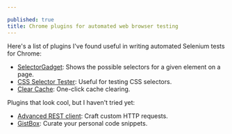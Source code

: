 ```yaml
---

published: true
title: Chrome plugins for automated web browser testing
---
```

Here's a list of plugins I've found useful in writing automated Selenium tests for Chrome:

* [SelectorGadget](https://chrome.google.com/webstore/detail/selectorgadget/mhjhnkcfbdhnjickkkdbjoemdmbfginb?hl=en): Shows the possible selectors for a given element on a page.
* [CSS Selector Tester](https://chrome.google.com/webstore/detail/css-selector-tester/bbklnaodgoocmcdejoalmbjihhdkbfon?hl=en): Useful for testing CSS selectors.
* [Clear Cache](https://chrome.google.com/webstore/detail/clear-cache/cppjkneekbjaeellbfkmgnhonkkjfpdn?hl=en): One-click cache clearing.

Plugins that look cool, but I haven't tried yet:

* [Advanced REST client](https://chrome.google.com/webstore/detail/advanced-rest-client/hgmloofddffdnphfgcellkdfbfbjeloo?hl=en): Craft custom HTTP requests.
* [GistBox](https://chrome.google.com/webstore/detail/gistbox/caoihfibgoiiakncomhccbflmlgjaohf?hl=en): Curate your personal code snippets.
